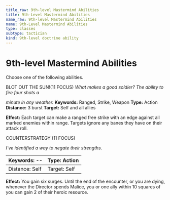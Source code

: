 ```yaml
---
title_raw: 9th-level Mastermind Abilities
title: 9th-Level Mastermind Abilities
name_raw: 9th-level Mastermind Abilities
name: 9th-Level Mastermind Abilities
type: classes
subtype: tactician
kind: 9th-level doctrine ability
---
```


# 9th-level Mastermind Abilities

Choose one of the following abilities.

BLOT OUT THE SUN!(11 FOCUS) *What makes a good soldier? The ability to fire four shots a*

*minute in any weather.* **Keywords:** Ranged, Strike, Weapon **Type:** Action **Distance:** 3 burst **Target:** Self and all allies

**Effect:** Each target can make a ranged free strike with an edge against all marked enemies within range. Targets ignore any banes they have on their attack roll.

COUNTERSTRATEGY (11 FOCUS)

*I've identified a way to negate their strengths.*

| Keywords: --   | Type: Action |
| -------------- | ------------ |
| Distance: Self | Target: Self |

**Effect:** You gain six surges. Until the end of the encounter, or you are dying, whenever the Director spends Malice, you or one ally within 10 squares of you can gain 2 of their heroic resource.
